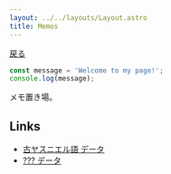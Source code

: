 ```yaml
---
layout: ../../layouts/Layout.astro
title: Memos
---
```


[戻る](../)

```typescript
const message = 'Welcome to my page!';
console.log(message);
```


メモ置き場。

## Links

- [古ヤスニエル語 データ](./old-jas/)
- [??? データ](./sxl/)



